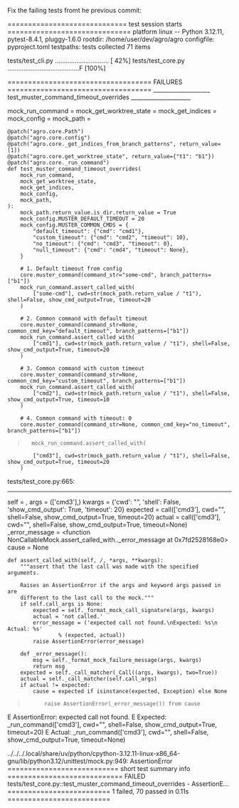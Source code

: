 Fix the failing tests fromt he previous commit:

============================= test session starts ==============================
platform linux -- Python 3.12.11, pytest-8.4.1, pluggy-1.6.0
rootdir: /home/user/dev/agro/agro
configfile: pyproject.toml
testpaths: tests
collected 71 items

tests/test_cli.py ..............................                         [ 42%]
tests/test_core.py ........................................F             [100%]

=================================== FAILURES ===================================
____________________ test_muster_command_timeout_overrides _____________________

mock_run_command = <MagicMock name='_run_command' id='140541302068896'>
mock_get_worktree_state = <MagicMock name='get_worktree_state' id='140541304373328'>
mock_get_indices = <MagicMock name='_get_indices_from_branch_patterns' id='140541307129872'>
mock_config = <MagicMock name='config' id='140541304001152'>
mock_path = <MagicMock name='Path' id='140541304012480'>

    @patch("agro.core.Path")
    @patch("agro.core.config")
    @patch("agro.core._get_indices_from_branch_patterns", return_value=[1])
    @patch("agro.core.get_worktree_state", return_value={"t1": "b1"})
    @patch("agro.core._run_command")
    def test_muster_command_timeout_overrides(
        mock_run_command,
        mock_get_worktree_state,
        mock_get_indices,
        mock_config,
        mock_path,
    ):
        mock_path.return_value.is_dir.return_value = True
        mock_config.MUSTER_DEFAULT_TIMEOUT = 20
        mock_config.MUSTER_COMMON_CMDS = {
            "default_timeout": {"cmd": "cmd1"},
            "custom_timeout": {"cmd": "cmd2", "timeout": 10},
            "no_timeout": {"cmd": "cmd3", "timeout": 0},
            "null_timeout": {"cmd": "cmd4", "timeout": None},
        }
    
        # 1. Default timeout from config
        core.muster_command(command_str="some-cmd", branch_patterns=["b1"])
        mock_run_command.assert_called_with(
            ["some-cmd"], cwd=str(mock_path.return_value / "t1"), shell=False, show_cmd_output=True, timeout=20
        )
    
        # 2. Common command with default timeout
        core.muster_command(command_str=None, common_cmd_key="default_timeout", branch_patterns=["b1"])
        mock_run_command.assert_called_with(
            ["cmd1"], cwd=str(mock_path.return_value / "t1"), shell=False, show_cmd_output=True, timeout=20
        )
    
        # 3. Common command with custom timeout
        core.muster_command(command_str=None, common_cmd_key="custom_timeout", branch_patterns=["b1"])
        mock_run_command.assert_called_with(
            ["cmd2"], cwd=str(mock_path.return_value / "t1"), shell=False, show_cmd_output=True, timeout=10
        )
    
        # 4. Common command with timeout: 0
        core.muster_command(command_str=None, common_cmd_key="no_timeout", branch_patterns=["b1"])
>       mock_run_command.assert_called_with(
            ["cmd3"], cwd=str(mock_path.return_value / "t1"), shell=False, show_cmd_output=True, timeout=20
        )

tests/test_core.py:665: 
_ _ _ _ _ _ _ _ _ _ _ _ _ _ _ _ _ _ _ _ _ _ _ _ _ _ _ _ _ _ _ _ _ _ _ _ _ _ _ _ 

self = <MagicMock name='_run_command' id='140541302068896'>, args = (['cmd3'],)
kwargs = {'cwd': "<MagicMock name='Path().__truediv__()' id='140541304005952'>", 'shell': False, 'show_cmd_output': True, 'timeout': 20}
expected = call(['cmd3'], cwd="<MagicMock name='Path().__truediv__()' id='140541304005952'>", shell=False, show_cmd_output=True, timeout=20)
actual = call(['cmd3'], cwd="<MagicMock name='Path().__truediv__()' id='140541304005952'>", shell=False, show_cmd_output=True, timeout=None)
_error_message = <function NonCallableMock.assert_called_with.<locals>._error_message at 0x7fd2528168e0>
cause = None

    def assert_called_with(self, /, *args, **kwargs):
        """assert that the last call was made with the specified arguments.
    
        Raises an AssertionError if the args and keyword args passed in are
        different to the last call to the mock."""
        if self.call_args is None:
            expected = self._format_mock_call_signature(args, kwargs)
            actual = 'not called.'
            error_message = ('expected call not found.\nExpected: %s\n  Actual: %s'
                    % (expected, actual))
            raise AssertionError(error_message)
    
        def _error_message():
            msg = self._format_mock_failure_message(args, kwargs)
            return msg
        expected = self._call_matcher(_Call((args, kwargs), two=True))
        actual = self._call_matcher(self.call_args)
        if actual != expected:
            cause = expected if isinstance(expected, Exception) else None
>           raise AssertionError(_error_message()) from cause
E           AssertionError: expected call not found.
E           Expected: _run_command(['cmd3'], cwd="<MagicMock name='Path().__truediv__()' id='140541304005952'>", shell=False, show_cmd_output=True, timeout=20)
E             Actual: _run_command(['cmd3'], cwd="<MagicMock name='Path().__truediv__()' id='140541304005952'>", shell=False, show_cmd_output=True, timeout=None)

../../../.local/share/uv/python/cpython-3.12.11-linux-x86_64-gnu/lib/python3.12/unittest/mock.py:949: AssertionError
=========================== short test summary info ============================
FAILED tests/test_core.py::test_muster_command_timeout_overrides - AssertionE...
========================= 1 failed, 70 passed in 0.11s =========================
